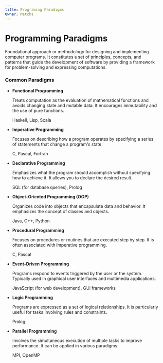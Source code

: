 ```yaml
---
title: Programing Paradigms
Owner: Matcha
---
```

# Programming Paradigms
Foundational approach or methodology for designing and implementing computer programs. It constitutes a set of principles, concepts, and patterns that guide the development of software by providing a framework for problem-solving and expressing computations.
  
### Common Paradigms
- **Functional Programming**
    
    Treats computation as the evaluation of mathematical functions and avoids changing state and mutable data. It encourages immutability and the use of pure functions.
    
    Haskell, Lisp, Scala
    
- **Imperative Programming**
    
    Focuses on describing how a program operates by specifying a series of statements that change a program's state.
    
    C, Pascal, Fortran
    
- **Declarative Programming**
    
    Emphasizes what the program should accomplish without specifying how to achieve it. It allows you to declare the desired result.
    
    SQL (for database queries), Prolog
    
- **Object-Oriented Programming (OOP)**
    
    Organizes code into objects that encapsulate data and behavior. It emphasizes the concept of classes and objects.
    
    Java, C++, Python
    
- **Procedural Programming**
    
    Focuses on procedures or routines that are executed step by step. It is often associated with imperative programming.
    
    C, Pascal
    
- **Event-Driven Programming**
    
    Programs respond to events triggered by the user or the system. Typically used in graphical user interfaces and multimedia applications.
    
    JavaScript (for web development), GUI frameworks
    
- **Logic Programming**
    
    Programs are expressed as a set of logical relationships. It is particularly useful for tasks involving rules and constraints.
    
    Prolog
    
- **Parallel Programming**
    
    Involves the simultaneous execution of multiple tasks to improve performance. It can be applied in various paradigms.
    
    MPI, OpenMP